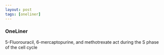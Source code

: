 ```yaml
---
layout: post
tags: [oneliner]
---
```



### OneLiner

5-Fluorouracil, 6-mercaptopurine, and methotrexate act during the S phase of the cell cycle
